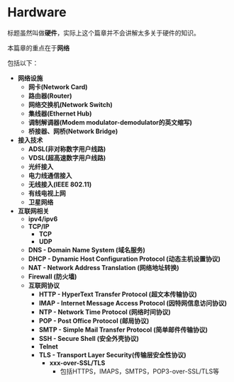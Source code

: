 # Hardware
标题虽然叫做**硬件**，实际上这个篇章并不会讲解太多关于硬件的知识。

本篇章的重点在于**网络**

包括以下：
- **网络设施**
  - **网卡(Network Card)**
  - **路由器(Router)**
  - **网络交换机(Network Switch)**
  - **集线器(Ethernet Hub)**
  - **调制解调器(Modem modulator-demodulator的英文缩写)**
  - **桥接器、网桥(Network Bridge)**
- **接入技术**
  - **ADSL(非对称数字用户线路)**
  - **VDSL(超高速数字用户线路)**
  - **光纤接入**
  - **电力线通信接入**
  - **无线接入(IEEE 802.11)**
  - **有线电视上网**
  - **卫星网络**
- **互联网相关**
  - **ipv4/ipv6**
  - **TCP/IP**
    - **TCP**
    - **UDP**
  - **DNS - Domain Name System (域名服务)**
  - **DHCP - Dynamic Host Configuration Protocol (动态主机设置协议)**
  - **NAT - Network Address Translation (网络地址转换)**
  - **Firewall (防火墙)**
  - **互联网协议**
    - **HTTP - HyperText Transfer Protocol (超文本传输协议)**
    - **IMAP - Internet Message Access Protocol (因特网信息访问协议)**
    - **NTP - Network Time Protocol (网络时间协议)**
    - **POP - Post Office Protocol (邮局协议)**
    - **SMTP - Simple Mail Transfer Protocol (简单邮件传输协议)**
    - **SSH - Secure Shell (安全外壳协议)**
    - **Telnet**
    - **TLS - Transport Layer Security(传输层安全性协议)**
      - **xxx-over-SSL/TLS**
        - 包括HTTPS，IMAPS，SMTPS，POP3-over-SSL/TLS等